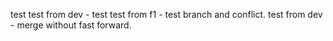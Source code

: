 test
test from dev - test
test from f1 - test branch and conflict.
test from dev - merge without fast forward.
